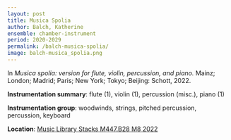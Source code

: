 ```yaml
---
layout: post
title: Musica Spolia
author: Balch, Katherine
ensemble: chamber-instrument 
period: 2020-2029
permalink: /balch-musica-spolia/
image: balch-musica_spolia.png
---
```


In *Musica spolia: version for flute, violin, percussion, and piano.* Mainz; London; Madrid; Paris; New York; Tokyo; Beijing: Schott, 2022.

**Instrumentation summary**: flute (1), violin (1), percussion (misc.), piano (1) 

**Instrumentation group**: woodwinds, strings, pitched percussion, percussion, keyboard 

**Location**: <a href="https://tufts.primo.exlibrisgroup.com/permalink/01TUN_INST/1kc9gia/alma991018897372803851" target="_blank">Music Library Stacks M447.B28 M8 2022</a>